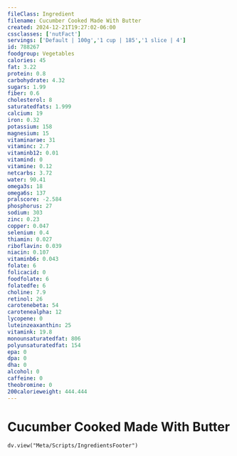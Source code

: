 ```yaml
---
fileClass: Ingredient
filename: Cucumber Cooked Made With Butter
created: 2024-12-21T19:27:02-06:00
cssclasses: ['nutFact']
servings: ['Default | 100g','1 cup | 185','1 slice | 4']
id: 788267
foodgroup: Vegetables
calories: 45
fat: 3.22
protein: 0.8
carbohydrate: 4.32
sugars: 1.99
fiber: 0.6
cholesterol: 8
saturatedfats: 1.999
calcium: 19
iron: 0.32
potassium: 158
magnesium: 15
vitaminarae: 31
vitaminc: 2.7
vitaminb12: 0.01
vitamind: 0
vitamine: 0.12
netcarbs: 3.72
water: 90.41
omega3s: 18
omega6s: 137
pralscore: -2.584
phosphorus: 27
sodium: 303
zinc: 0.23
copper: 0.047
selenium: 0.4
thiamin: 0.027
riboflavin: 0.039
niacin: 0.107
vitaminb6: 0.043
folate: 6
folicacid: 0
foodfolate: 6
folatedfe: 6
choline: 7.9
retinol: 26
carotenebeta: 54
carotenealpha: 12
lycopene: 0
luteinzeaxanthin: 25
vitamink: 19.8
monounsaturatedfat: 806
polyunsaturatedfat: 154
epa: 0
dpa: 0
dha: 0
alcohol: 0
caffeine: 0
theobromine: 0
200calorieweight: 444.444
---
```


# Cucumber Cooked Made With Butter

```dataviewjs
dv.view("Meta/Scripts/IngredientsFooter")
```